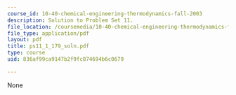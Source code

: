```yaml
---
course_id: 10-40-chemical-engineering-thermodynamics-fall-2003
description: Solution to Problem Set 11.
file_location: /coursemedia/10-40-chemical-engineering-thermodynamics-fall-2003/836af99ca9147b2f9fc874694b6c0679_ps11_1_179_soln.pdf
file_type: application/pdf
layout: pdf
title: ps11_1_179_soln.pdf
type: course
uid: 836af99ca9147b2f9fc874694b6c0679

---
```

None